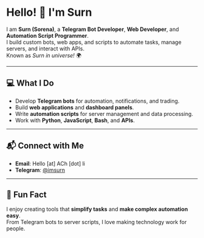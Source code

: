 # Hello! 👋 I'm Surn

I am **Surn (Sorena)**, a **Telegram Bot Developer**, **Web Developer**, and **Automation Script Programmer**.  
I build custom bots, web apps, and scripts to automate tasks, manage servers, and interact with APIs.  
Known as *Surn in universe!* 🌍

---

## 💻 What I Do
- Develop **Telegram bots** for automation, notifications, and trading.  
- Build **web applications** and **dashboard panels**.  
- Write **automation scripts** for server management and data processing.  
- Work with **Python**, **JavaScript**, **Bash**, and **APIs**.

---

## 📬 Connect with Me
- **Email**: Hello [at] ACh [dot] li  
- **Telegram**: [@imsurn](https://t.me/imsurn)  

---

## 🔹 Fun Fact
I enjoy creating tools that **simplify tasks** and **make complex automation easy**.  
From Telegram bots to server scripts, I love making technology work for people.
